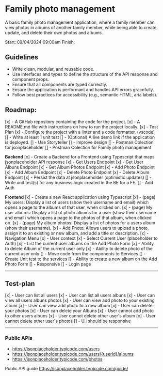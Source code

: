 # Family photo management

A basic family photo management application, where a family member can view photos in albums of another family member, while being able to create, update, and delete their own photos and albums.

Start: 09/04/2024 09:00am
Finish:

## Guidelines
- Write clean, modular, and reusable code.
- Use interfaces and types to define the structure of the API response and component props.
- Ensure that all components are typed correctly.
- Ensure the application is performant and handles API errors gracefully.
- Follow best practices for accessibility (e.g., semantic HTML, aria labels).

## Roadmap:
[x] - A GitHub repository containing the code for the project.
[x] - A README.md file with instructions on how to run the project locally.
[x] - Test Plan
[x] - Configure the project with a linter and a code formatter. (vscode)
[] - Write at least 1 unit test
[] - (Optional) A live demo link if the application is deployed.
[] - Use Storyteller
[] - Improve design
[] - Postman Colection for jsonplaceholder
[] - Postman Colection for Family photo management

**Backend**
[x] - Create a Backend for a Frontend using Typescript that maps jsonplaceholder API response
[x] - Get Users Endpoint 
[x] - Get User Albuns Endpoint 
[x] - Get Album Photos Endpoint 
[x] - Add Photo Endpoint 
[x] - Add Album Endpoint 
[x] - Delete Photo Endpoint 
[x] - Delete Album Endpoint 
[x] - Persist the data at jsonplaceholder (optimistic updates)
[] - Write unit test(s) for any business logic created in the BE for a FE.
[] - Add Auth

**Frontend**
[x] - Create a new React application using Typescript
[x] - (page) My users: Display a list of users (show their username and email) which opens a page to the albums of that user, when clicked on.
[x] - (page) My user albums: Display a list of photo albums for a user (show their username and email) which opens a page to the photos of that album, when clicked on.
[x] - (page) My album photos: Display a list of photos for a users album (show their username).
[x] - Add Photo: Allows users to upload a photo, assign it to an existing or new album, and add a title or description.
[x] - Navigation Menu
[x] - User context
[x] - Select Current User (placeholder to Auth)
[x] - List the current user albums on the Add Photo Form
[x] - Ability to delete Album of the current user only
[x] - Ability to delete photo of the current user only
[] - Move code from the components to Services
[] - Create Unit test to the services
[] - Ability to create a new album on the Add Photo Form
[] - Responsive
[] - Login page

---

## Test-plan
[x] - User can list all users
[x] - User can list all users albuns
[x] - User can view all users albuns photos
[x] - User can view add photo to your existing album 
[x] - User can view add photo to a new album
[x] - User can delete your photos
[x] - User can delete your Albuns
[x] - User cannot add photo to other users albuns
[x] - User cannot delete other user's album
[x] - User cannot delete other user's photos
[] - U.I should be responsive

---

### Public APIs
- https://jsonplaceholder.typicode.com/users
- https://jsonplaceholder.typicode.com/users/{userId}/albums
- https://jsonplaceholder.typicode.com/photos

Public API guide https://jsonplaceholder.typicode.com/guide/